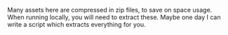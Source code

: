 Many assets here are compressed in zip files, to save on space usage.
When running locally, you will need to extract these.
Maybe one day I can write a script which extracts everything for you.